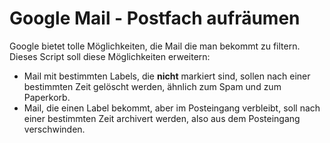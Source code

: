 # Google Mail - Postfach aufräumen

Google bietet tolle Möglichkeiten, die Mail die man bekommt zu filtern.
Dieses Script soll diese Möglichkeiten erweitern:
- Mail mit bestimmten Labels, die **nicht** markiert sind, sollen nach einer bestimmten Zeit gelöscht werden,
ähnlich zum Spam und zum Paperkorb.
- Mail, die einen Label bekommt, aber im Posteingang verbleibt, soll nach einer bestimmten Zeit archivert werden, 
also aus dem Posteingang verschwinden.

